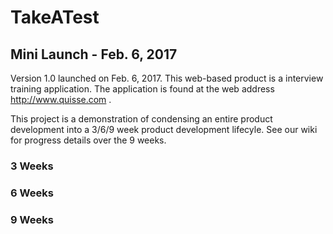 # TakeATest 

## Mini Launch - Feb. 6, 2017

Version 1.0 launched on Feb. 6, 2017. This web-based product is a interview training application. The application
is found at the web address http://www.quisse.com .

This project is a demonstration of condensing an entire product development into a 3/6/9 week product development
lifecyle. See our wiki for progress details over the 9 weeks. 

### 3 Weeks

### 6 Weeks

### 9 Weeks